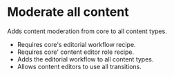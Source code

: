 # Moderate all content

Adds content moderation from core to all content types.

* Requires core's editorial workflow recipe.
* Requires core' content editor role recipe.
* Adds the editorial workflow to all content types.
* Allows content editors to use all transitions.
